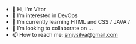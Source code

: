 - 👋 Hi, I’m Vitor
- 👀 I’m interested in DevOps
- 🌱 I’m currently learning HTML and CSS / JAVA / 
- 💞️ I’m looking to collaborate on ...
- 📫 How to reach me: smjvsilva@gmail.com

<!---
PinheiroJV/PinheiroJV is a ✨ special ✨ repository because its `README.md` (this file) appears on your GitHub profile.
You can click the Preview link to take a look at your changes.
--->
